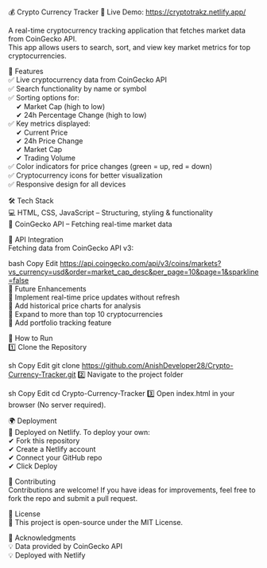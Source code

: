 💰 Crypto Currency Tracker
🚀 Live Demo: https://cryptotrakz.netlify.app/<br>

A real-time cryptocurrency tracking application that fetches market data from CoinGecko API. <br>
This app allows users to search, sort, and view key market metrics for top cryptocurrencies. <br>

🚀 Features <br>
✅ Live cryptocurrency data from CoinGecko API <br>
✅ Search functionality by name or symbol <br>
✅ Sorting options for: <br>
    ✔ Market Cap (high to low) <br>
    ✔ 24h Percentage Change (high to low) <br>
✅ Key metrics displayed: <br>
    ✔ Current Price <br>
    ✔ 24h Price Change <br>
    ✔ Market Cap <br>
    ✔ Trading Volume <br>
✅ Color indicators for price changes (green = up, red = down) <br>
✅ Cryptocurrency icons for better visualization <br>
✅ Responsive design for all devices <br>

🛠 Tech Stack <br>
💻 HTML, CSS, JavaScript – Structuring, styling & functionality <br>
🔗 CoinGecko API – Fetching real-time market data <br>

🔗 API Integration <br>
Fetching data from CoinGecko API v3: <br>

bash
Copy
Edit
https://api.coingecko.com/api/v3/coins/markets?vs_currency=usd&order=market_cap_desc&per_page=10&page=1&sparkline=false
<br>
📌 Future Enhancements <br>
🔹 Implement real-time price updates without refresh <br>
🔹 Add historical price charts for analysis <br>
🔹 Expand to more than top 10 cryptocurrencies <br>
🔹 Add portfolio tracking feature <br>

📌 How to Run <br>
1️⃣ Clone the Repository <br>

sh
Copy
Edit
git clone https://github.com/AnishDeveloper28/Crypto-Currency-Tracker.git
2️⃣ Navigate to the project folder <br>

sh
Copy
Edit
cd Crypto-Currency-Tracker
3️⃣ Open index.html in your browser (No server required). <br>

🌍 Deployment <br>
🚀 Deployed on Netlify. To deploy your own: <br>
✔ Fork this repository <br>
✔ Create a Netlify account <br>
✔ Connect your GitHub repo <br>
✔ Click Deploy <br>

🤝 Contributing <br>
Contributions are welcome! If you have ideas for improvements, feel free to fork the repo and submit a pull request. <br>

📜 License <br>
📝 This project is open-source under the MIT License. <br>

🙏 Acknowledgments <br>
💡 Data provided by CoinGecko API <br>
💡 Deployed with Netlify <br>
